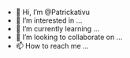 - 👋 Hi, I’m @Patrickativu
- 👀 I’m interested in ...
- 🌱 I’m currently learning ...
- 💞️ I’m looking to collaborate on ...
- 📫 How to reach me ...

<!---
Patrickativu/Patrickativu is a ✨ special ✨ repository because its `README.md` (this file) appears on your GitHub profile.
You can click the Preview link to take a look at your changes.
--->
